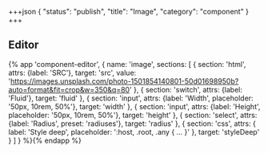 +++json
{
  "status": "publish",
  "title": "Image",
  "category": "component"
}
+++

## Editor

{%
  app 'component-editor', {
    name: 'image',
    sections: [
      {
        section: 'html',
        attrs: {label: 'SRC'},
        target: 'src',
        value: 'https://images.unsplash.com/photo-1501854140801-50d01698950b?auto=format&fit=crop&w=350&q=80'
      },
      {
        section: 'switch',
        attrs: {label: 'Fluid'},
        target: 'fluid'
      },
      {
        section: 'input',
        attrs: {label: 'Width', placeholder: '50px, 10rem, 50%'},
        target: 'width'
      },
      {
        section: 'input',
        attrs: {label: 'Height', placeholder: '50px, 10rem, 50%'},
        target: 'height'
      },
      {
        section: 'select',
        attrs: {label: 'Radius', preset: 'radiuses'},
        target: 'radius'
      },
      {
        section: 'css',
        attrs: {
          label: 'Style deep',
          placeholder: ':host, .root, .any { ... }'
        },
        target: 'styleDeep'
      }
    ]
  }
%}{% endapp %}
